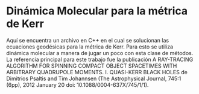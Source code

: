 # Dinámica Molecular para la métrica de Kerr

Aquí se encuentra un archivo en C++ en el cual se solucionan las ecuaciones geodésicas para la métrica de Kerr. Para esto se utiliza dinámica molecular a manera de jugar un poco con esta clase de métodos. La referencia principal para este trabajo fue la publicación A RAY-TRACING ALGORITHM FOR SPINNING COMPACT OBJECT SPACETIMES WITH ARBITRARY QUADRUPOLE MOMENTS. I. QUASI-KERR BLACK HOLES de Dimitrios Psaltis and Tim Johannsen (The Astrophysical Journal, 745:1 (6pp), 2012 January 20 doi: 10.1088/0004-637X/745/1/1). 
